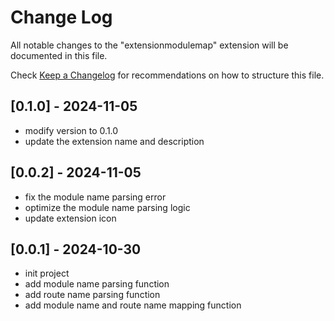 # Change Log

All notable changes to the "extensionmodulemap" extension will be documented in this file.

Check [Keep a Changelog](http://keepachangelog.com/) for recommendations on how to structure this file.

## [0.1.0] - 2024-11-05

- modify version to 0.1.0
- update the extension name and description

## [0.0.2] - 2024-11-05

- fix the module name parsing error
- optimize the module name parsing logic
- update extension icon

## [0.0.1] - 2024-10-30

- init project
- add module name parsing function
- add route name parsing function
- add module name and route name mapping function
